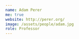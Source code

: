 ```yaml
---
name: Adam Perer
me: true
website: http://perer.org/
image: /assets/people/adam.jpg
role: Professor
---
```

